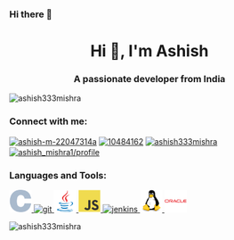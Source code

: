 ### Hi there 👋

<h1 align="center">Hi 👋, I'm Ashish</h1>
<h3 align="center">A passionate developer from India</h3>

<p align="left"> <img src="https://komarev.com/ghpvc/?username=ashish333mishra&label=Profile%20views&color=0e75b6&style=flat" alt="ashish333mishra" /> </p>

<h3 align="left">Connect with me:</h3>
<p align="left">
<a href="https://linkedin.com/in/ashish-m-22047314a" target="blank"><img align="center" src="https://cdn.jsdelivr.net/npm/simple-icons@3.0.1/icons/linkedin.svg" alt="ashish-m-22047314a" height="30" width="40" /></a>
<a href="https://stackoverflow.com/users/10484162" target="blank"><img align="center" src="https://cdn.jsdelivr.net/npm/simple-icons@3.0.1/icons/stackoverflow.svg" alt="10484162" height="30" width="40" /></a>
<a href="https://www.hackerrank.com/ashish333mishra" target="blank"><img align="center" src="https://cdn.jsdelivr.net/npm/simple-icons@3.0.1/icons/hackerrank.svg" alt="ashish333mishra" height="30" width="40" /></a>
<a href="https://auth.geeksforgeeks.org/user/ashish_mishra1/profile" target="blank"><img align="center" src="https://cdn.jsdelivr.net/npm/simple-icons@3.0.1/icons/geeksforgeeks.svg" alt="ashish_mishra1/profile" height="30" width="40" /></a>
</p>

<h3 align="left">Languages and Tools:</h3>
<p align="left"> <a href="https://www.cprogramming.com/" target="_blank"> <img src="https://raw.githubusercontent.com/devicons/devicon/master/icons/c/c-original.svg" alt="c" width="40" height="40"/> </a> <a href="https://git-scm.com/" target="_blank"> <img src="https://www.vectorlogo.zone/logos/git-scm/git-scm-icon.svg" alt="git" width="40" height="40"/> </a> <a href="https://www.java.com" target="_blank"> <img src="https://raw.githubusercontent.com/devicons/devicon/master/icons/java/java-original.svg" alt="java" width="40" height="40"/> </a> <a href="https://developer.mozilla.org/en-US/docs/Web/JavaScript" target="_blank"> <img src="https://raw.githubusercontent.com/devicons/devicon/master/icons/javascript/javascript-original.svg" alt="javascript" width="40" height="40"/> </a> <a href="https://www.jenkins.io" target="_blank"> <img src="https://www.vectorlogo.zone/logos/jenkins/jenkins-icon.svg" alt="jenkins" width="40" height="40"/> </a> <a href="https://www.linux.org/" target="_blank"> <img src="https://raw.githubusercontent.com/devicons/devicon/master/icons/linux/linux-original.svg" alt="linux" width="40" height="40"/> </a> <a href="https://www.oracle.com/" target="_blank"> <img src="https://raw.githubusercontent.com/devicons/devicon/master/icons/oracle/oracle-original.svg" alt="oracle" width="40" height="40"/> </a> </p>

<p><img align="left" src="https://github-readme-stats.vercel.app/api/top-langs?username=ashish333mishra&show_icons=true&locale=en&layout=compact" alt="ashish333mishra" /></p>
